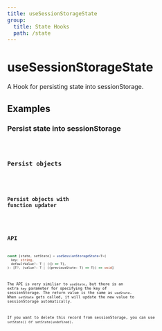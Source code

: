 ```yaml
---
title: useSessionStorageState
group:
  title: State Hooks
  path: /state
---
```


# useSessionStorageState

A Hook for persisting state into sessionStorage.

## Examples

### Persist state into sessionStorage

<code src="./demo/demo1.tsx" />

### Persist objects

<code src="./demo/demo2.tsx" />

### Persist objects with function updater

<code src="./demo/demo3.tsx" />

## API

```typescript
const [state, setState] = useSessionStorageState<T>(
  key: string,
  defaultValue?: T | (() => T),
): [T?, (value?: T | ((previousState: T) => T)) => void]
```

The API is very similiar to `useState`, but there is an extra `key` parameter for specifying the key of sessionStorage. The return value is the same as `useState`. When `setState` gets called, it will update the new value to sessionStorage automatically.

If you want to delete this record from sessionStorage, you can use `setState()` or `setState(undefined)`.
